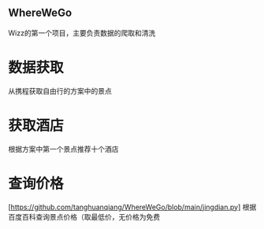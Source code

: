 ## WhereWeGo
Wizz的第一个项目，主要负责数据的爬取和清洗
#  数据获取
从携程获取自由行的方案中的景点
#  获取酒店
根据方案中第一个景点推荐十个酒店
#  查询价格
[https://github.com/tanghuanqiang/WhereWeGo/blob/main/jingdian.py]
根据百度百科查询景点价格（取最低价，无价格为免费
